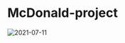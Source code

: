 # McDonald-project
![2021-07-11](https://user-images.githubusercontent.com/69066316/125193447-07c9ab80-e26a-11eb-9db5-b6fd7c0184af.png)
